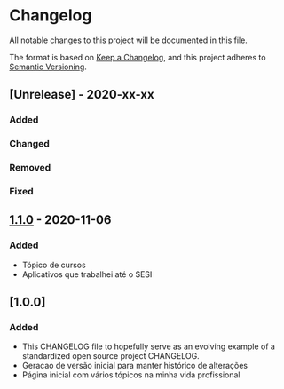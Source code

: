 # Changelog
All notable changes to this project will be documented in this file.

The format is based on [Keep a Changelog](https://keepachangelog.com/en/1.0.0/),
and this project adheres to [Semantic Versioning](https://semver.org/spec/v2.0.0.html).

## [Unrelease] - 2020-xx-xx
### Added
### Changed
### Removed
### Fixed

## [1.1.0] - 2020-11-06
### Added
- Tópico de cursos
- Aplicativos que trabalhei até o SESI

## [1.0.0]
### Added
- This CHANGELOG file to hopefully serve as an evolving example of a
  standardized open source project CHANGELOG.
- Geracao de versão inicial para manter histórico de alterações
- Página inicial com vários tópicos na minha vida profissional 


[Unreleased]: https://github.com/alexferreiradev/alexferreiradev.github.io/compare/DEVELOP...MASTER
[1.1.0]: https://github.com/alexferreiradev/alexferreiradev.github.io/compare/v1.1.0...MASTER